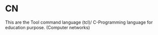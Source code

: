 # CN
This are the  Tool command language (tcl)/ C-Programming language for education purpose. (Computer networks) 
